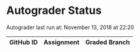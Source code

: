 # Autograder Status
Autograder last run at: November 13, 2018 at 22:20

| GitHub ID | Assignment | Graded Branch |
|-----------|------------|---------------|
